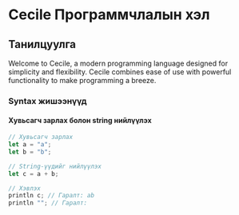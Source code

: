 
# Cecile Программчлалын хэл

## Танилцуулга

Welcome to Cecile, a modern programming language designed for simplicity and flexibility. Cecile combines ease of use with powerful functionality to make programming a breeze.

### Syntax жишээнүүд

#### Хувьсагч зарлах болон string нийлүүлэх
```rust
// Хувьсагч зарлах
let a = "a";
let b = "b";

// String-үүдийг нийлүүлэх
let c = a + b;

// Хэвлэх
println c; // Гаралт: ab
println ""; // Гаралт:
```

